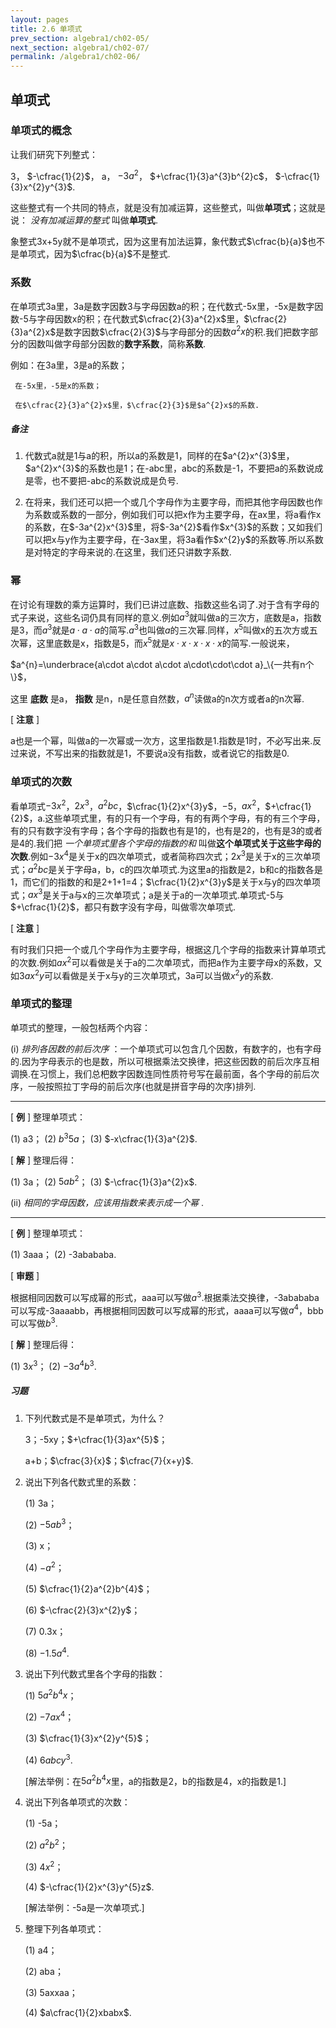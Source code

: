 ```yaml
---
layout: pages
title: 2.6 单项式
prev_section: algebra1/ch02-05/
next_section: algebra1/ch02-07/
permalink: /algebra1/ch02-06/
---
```


单项式
------

### 单项式的概念

让我们研究下列整式：

3， $-\cfrac{1}{2}$， a， $-3a^{2}$， $+\cfrac{1}{3}a^{3}b^{2}c$， $-\cfrac{1}{3}x^{2}y^{3}$.

这些整式有一个共同的特点，就是没有加减运算，这些整式，叫做**单项式**；这就是说： _没有加减运算的整式_ 叫做**单项式**.

象整式3x+5y就不是单项式，因为这里有加法运算，象代数式$\cfrac{b}{a}$也不是单项式，因为$\cfrac{b}{a}$不是整式.

### 系数

在单项式3a里，3a是数字因数3与字母因数a的积；在代数式-5x里，-5x是数字因数-5与字母因数x的积；在代数式$\cfrac{2}{3}a^{2}x$里，$\cfrac{2}{3}a^{2}x$是数字因数$\cfrac{2}{3}$与字母部分的因数$a^{2}x$的积.我们把数字部分的因数叫做字母部分因数的**数字系数**，简称**系数**.

例如：在3a里，3是a的系数；

     在-5x里，-5是x的系数；

     在$\cfrac{2}{3}a^{2}x$里，$\cfrac{2}{3}$是$a^{2}x$的系数.

<div class="note warning">
<h5>备注</h5>
<ol>

<li><p>代数式a就是1与a的积，所以a的系数是1，同样的在$a^{2}x^{3}$里，$a^{2}x^{3}$的系数也是1；在-abc里，abc的系数是-1，不要把a的系数说成是零，也不要把-abc的系数说成是负号.</p></li>

<li><p>在将来，我们还可以把一个或几个字母作为主要字母，而把其他字母因数也作为系数或系数的一部分，例如我们可以把x作为主要字母，在ax里，将a看作x的系数，在$-3a^{2}x^{3}$里，将$-3a^{2}$看作$x^{3}$的系数；又如我们可以把x与y作为主要字母，在-3ax里，将3a看作$x^{2}y$的系数等.所以系数是对特定的字母来说的.在这里，我们还只讲数字系数.</p></li>

</ol>
</div>

### 幂

在讨论有理数的乘方运算时，我们已讲过底数、指数这些名词了.对于含有字母的式子来说，这些名词仍具有同样的意义.例如$a^{3}$就叫做a的三次方，底数是a，指数是3，而$a^{3}$就是$a\cdot a\cdot a$的简写.$a^{3}$也叫做$a$的三次幂.同样，$x^{5}$叫做x的五次方或五次幂，这里底数是x，指数是5，而$x^{5}$就是$x\cdot x\cdot x\cdot x\cdot x$的简写.一般说来，

$a^{n}=\underbrace{a\cdot a\cdot a\cdot a\cdot\cdot\cdot a}_\{一共有n个\}$，

这里 **底数** 是a， **指数** 是n，n是任意自然数，$a^{n}$读做a的n次方或者a的n次幂.

[ **注意** ]

a也是一个幂，叫做a的一次幂或一次方，这里指数是1.指数是1时，不必写出来.反过来说，不写出来的指数就是1，不要说a没有指数，或者说它的指数是0.

### 单项式的次数

看单项式$-3x^{2}$，$2x^{3}$，$a^{2}bc$，$\cfrac{1}{2}x^{3}y$，$-5$，$ax^{2}$，$+\cfrac{1}{2}$，a.这些单项式里，有的只有一个字母，有的有两个字母，有的有三个字母，有的只有数字没有字母；各个字母的指数也有是1的，也有是2的，也有是3的或者是4的.我们把 _一个单项式里各个字母的指数的和_ 叫做**这个单项式关于这些字母的次数**.例如$-3x^{4}$是关于x的四次单项式，或者简称四次式；$2x^{3}$是关于x的三次单项式；$a^{2}bc$是关于字母a，b，c的四次单项式.为这里a的指数是2，b和c的指数各是1，而它们的指数的和是2+1+1=4；$\cfrac{1}{2}x^{3}y$是关于x与y的四次单项式；$ax^{3}$是关于a与x的三次单项式；a是关于a的一次单项式.单项式-5与$+\cfrac{1}{2}$，都只有数字没有字母，叫做零次单项式.

[ **注意** ]

有时我们只把一个或几个字母作为主要字母，根据这几个字母的指数来计算单项式的次数.例如$ax^{2}$可以看做是关于a的二次单项式，而把a作为主要字母x的系数，又如$3ax^{2}y$可以看做是关于x与y的三次单项式，3a可以当做$x^{2}y$的系数.

### 单项式的整理

单项式的整理，一般包栝两个内容：

(i) _排列各因数的前后次序_ ：一个单项式可以包含几个因数，有数字的，也有字母的.因为字母表示的也是数，所以可根据乘法交换律，把这些因数的前后次序互相调换.在习惯上，我们总杷数字因数连同性质符号写在最前面，各个字母的前后次序，一般按照拉丁字母的前后次序(也就是拼音字母的次序)排列.

***

[ **例** ] 整理单项式： 

(1) a3； (2) $b^{3}5a$； (3) $-x\cfrac{1}{3}a^{2}$.

[ **解** ] 整理后得：

(1) 3a； (2) $5ab^{2}$； (3) $-\cfrac{1}{3}a^{2}x$.

(ii) _相同的字母因数，应该用指数来表示成一个幂_ .

***

[ **例** ] 整理单项式：

(1) 3aaa； (2) -3abababa.

[ **审题** ] 

根据相同因数可以写成幂的形式，aaa可以写做$a^{3}$.根据乘法交换律，-3abababa可以写成-3aaaabb，再根据相同因数可以写成幂的形式，aaaa可以写做$a^{4}$，bbb可以写做$b^{3}$.

[ **解** ] 整理后得：

(1) $3x^{3}$； (2) $-3a^{4}b^{3}$.

<div class="note">
<h5>习题</h5>
</div>

1.  下列代数式是不是单项式，为什么？

    3；-5xy；$+\cfrac{1}{3}ax^{5}$；
    
    a+b；$\cfrac{3}{x}$；$\cfrac{7}{x+y}$.
    
2.  说出下列各代数式里的系数：

    (1)  3a；

    (2)  $-5ab^{3}$；

    (3)  x；

    (4)  $-a^{2}$；

    (5)  $\cfrac{1}{2}a^{2}b^{4}$；

    (6)  $-\cfrac{2}{3}x^{2}y$；

    (7)  0.3x；

    (8)  $-1.5a^{4}$.

3.  说出下列代数式里各个字母的指数：

    (1) $5a^{2}b^{4}x$；
    
    (2) $-7ax^{4}$；
    
    (3) $\cfrac{1}{3}x^{2}y^{5}$；
    
    (4) $6abcy^{3}$.
    
    [解法举例：在$5a^{2}b^{4}x$里，a的指数是2，b的指数是4，x的指数是1.]

4.  说出下列各单项式的次数：
    
    (1) -5a；
    
    (2) $a^{2}b^{2}$；
    
    (3) $4x^{2}$；
    
    (4) $-\cfrac{1}{2}x^{3}y^{5}z$.
    
    [解法举例：-5a是一次单项式.]

5.  整理下列各单项式：

    (1) a4；
    
    (2) aba；
    
    (3) 5axxaa；
    
    (4) $a\cfrac{1}{2}xbabx$.



